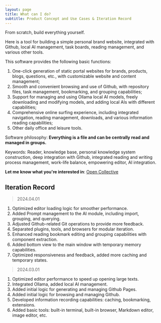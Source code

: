 ```yaml
---
layout: page
title: What can I do?
subtitle: Product Concept and Use Cases & Iteration Record
---
```


From scratch, build everything yourself.

Here is a tool for building a simple personal brand website, integrated with Github, local AI management, task boards, reading management, and various other tools.

This software provides the following basic functions:
1. One-click generation of static portal websites for brands, products, blogs, questions, etc., with customizable website and content management;
2. Smooth and convenient browsing and use of Github, with repository files, task management, bookmarking, and grouping capabilities;
3. Support for managing and using Ollama local AI models, freely downloading and modifying models, and adding local AIs with different capabilities;
4. Comprehensive online surfing experience, including integrated navigation, reading management, downloads, and various information reading capabilities;
5. Other daily office and leisure tools.

Software philosophy: **Everything is a file and can be centrally read and managed in groups.**

Keywords: Reader, knowledge base, personal knowledge system construction, deep integration with Github, integrated reading and writing process management, work-life balance, empowering editor, AI integration.

**Let me know what you're interested in**: [Open Collective](https://opencollective.com/zero2you4tech/contribute/z2y-e-and-m-72769)

## Iteration Record

> 2024.04.01

1. Optimized editor loading logic for smoother performance.
2. Added Prompt management to the AI module, including import, grouping, and querying.
3. Adjusted Github-related Git operations to provide more feedback.
4. Separated plugins, tools, and browsers for modular iteration.
5. Enhanced reading bookmark editing and grouping capabilities with component extraction.
6. Added bottom view to the main window with temporary memory capabilities.
7. Optimized responsiveness and feedback, added more caching and temporary states.

> 2024.03.01

1. Optimized editor performance to speed up opening large texts.
2. Integrated Ollama, added local AI management.
3. Added initial logic for generating and managing Github Pages.
4. Added initial logic for browsing and managing Github.
5. Developed information recording capabilities: caching, bookmarking, extensions.
6. Added basic tools: built-in terminal, built-in browser, Markdown editor, image editor, etc.